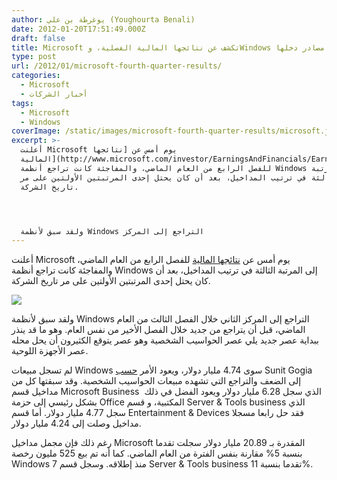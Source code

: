 ```yaml
---
author: يوغرطة بن علي (Youghourta Benali)
date: 2012-01-20T17:51:49.000Z
draft: false
title: Microsoft تكشف عن نتائجها المالية الفصلية، وWindows لم يعد أحد أهم مصادر دخلها
type: post
url: /2012/01/microsoft-fourth-quarter-results/
categories:
  - Microsoft
  - أخبار الشركات
tags:
  - Microsoft
  - Windows
coverImage: /static/images/microsoft-fourth-quarter-results/microsoft.jpg
excerpt: >-
  أعلنت Microsoft يوم أمس عن [نتائجها
  المالية](http://www.microsoft.com/investor/EarningsAndFinancials/Earnings/PressReleaseAndWebcast/fy12/Q2/default.aspx)
  للفصل الرابع من العام الماضي، والمفاجئة كانت تراجع أنظمة Windows إلى المرتبة
  الثالثة في ترتيب المداخيل، بعد أن كان يحتل إحدى المرتبتين الأولتين على مر
  تاريخ الشركة.




  ولقد سبق لأنظمة Windows التراجع إلى المركز
---
```

أعلنت Microsoft يوم أمس عن [نتائجها المالية](http://www.microsoft.com/investor/EarningsAndFinancials/Earnings/PressReleaseAndWebcast/fy12/Q2/default.aspx) للفصل الرابع من العام الماضي، والمفاجئة كانت تراجع أنظمة Windows إلى المرتبة الثالثة في ترتيب المداخيل، بعد أن كان يحتل إحدى المرتبتين الأولتين على مر تاريخ الشركة.

![](/static/images/microsoft-fourth-quarter-results/microsoft.jpg)

ولقد سبق لأنظمة Windows التراجع إلى المركز الثاني خلال الفصل الثالث من العام الماضي، قبل أن يتراجع من جديد خلال الفصل الأخير من نفس العام. وهو ما قد ينذر ببداية عصر جديد يلي عصر الحواسيب الشخصية وهو عصر يتوقع الكثيرون أن يحل محله عصر الأجهزة اللوحية.

لم تسجل مبيعات Windows سوى 4.74 مليار دولار، ويعود الأمر [حسب](http://www.telegraph.co.uk/finance/newsbysector/mediatechnologyandtelecoms/9026768/Microsoft-profits-beat-forecasts-on-business-demand.html) Sunit Gogia إلى الضعف والتراجع التي تشهده مبيعات الحواسيب الشخصية. وقد سبقتها كل من مداخيل قسم Microsoft Business  الذي سجل 6.28 مليار دولار ويعود الفضل في ذلك بشكل رئيسي إلى حزمة Office المكتبية، و قسم Server & Tools business الذي سجل 4.77 مليار دولار. أما قسم Entertainment & Devices فقد حل رابعا مسجلا مداخيل وصلت إلى 4.24 مليار دولار.

رغم ذلك فإن مجمل مداخيل Microsoft المقدرة بـ 20.89 مليار دولار سجلت تقدما بنسبة 5% مقارنة بنفس الفترة من العام الماضي. كما أنه تم بيع 525 مليون رخصة Windows 7 منذ إطلاقه. وسجل قسم Server & Tools business تقدما بنسبة 11%.
